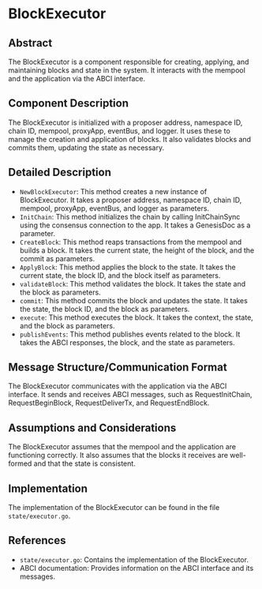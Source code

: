 # BlockExecutor

## Abstract

 The BlockExecutor is a component responsible for creating, applying, and maintaining blocks and state in the system. It interacts with the mempool and the application via the ABCI interface.

## Component Description

 The BlockExecutor is initialized with a proposer address, namespace ID, chain ID, mempool, proxyApp, eventBus, and logger. It uses these to manage the creation and application of blocks. It also validates blocks and commits them, updating the state as necessary.

## Detailed Description

- `NewBlockExecutor`: This method creates a new instance of BlockExecutor. It takes a proposer address, namespace ID, chain ID, mempool, proxyApp, eventBus, and logger as parameters.
- `InitChain`: This method initializes the chain by calling InitChainSync using the consensus connection to the app. It takes a GenesisDoc as a parameter.
- `CreateBlock`: This method reaps transactions from the mempool and builds a block. It takes the current state, the height of the block, and the commit as parameters.
- `ApplyBlock`: This method applies the block to the state. It takes the current state, the block ID, and the block itself as parameters.
- `validateBlock`: This method validates the block. It takes the state and the block as parameters.
- `commit`: This method commits the block and updates the state. It takes the state, the block ID, and the block as parameters.
- `execute`: This method executes the block. It takes the context, the state, and the block as parameters.
- `publishEvents`: This method publishes events related to the block. It takes the ABCI responses, the block, and the state as parameters.

## Message Structure/Communication Format

The BlockExecutor communicates with the application via the ABCI interface. It sends and receives ABCI messages, such as RequestInitChain, RequestBeginBlock, RequestDeliverTx, and RequestEndBlock.

## Assumptions and Considerations

The BlockExecutor assumes that the mempool and the application are functioning correctly. It also assumes that the blocks it receives are well-formed and that the state is consistent.

## Implementation

The implementation of the BlockExecutor can be found in the file `state/executor.go`.

## References

- `state/executor.go`: Contains the implementation of the BlockExecutor.
- ABCI documentation: Provides information on the ABCI interface and its messages.

